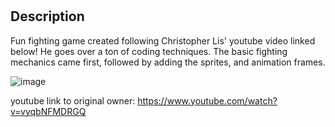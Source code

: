 # <fighting-game>

## Description

Fun fighting game created following Christopher Lis' youtube video linked below! He goes over a ton of coding techniques. The basic fighting mechanics came first, followed by adding the sprites, and animation frames.

![image](https://user-images.githubusercontent.com/89957990/165868126-4d4ae9a4-4432-40ff-921b-dcd6c1088c25.png)

youtube link to original owner: https://www.youtube.com/watch?v=vyqbNFMDRGQ
